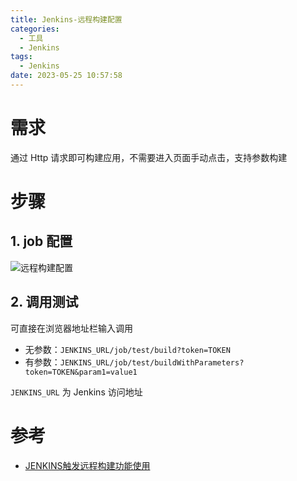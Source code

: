 ```yaml
---
title: Jenkins-远程构建配置
categories:
  - 工具
  - Jenkins
tags:
  - Jenkins
date: 2023-05-25 10:57:58
---
```


# 需求

通过 Http 请求即可构建应用，不需要进入页面手动点击，支持参数构建

# 步骤

## 1. job 配置

![远程构建配置](https://cdn.myshenle.top/images/202305251103963.png)

## 2. 调用测试

可直接在浏览器地址栏输入调用

* 无参数：`JENKINS_URL/job/test/build?token=TOKEN`
* 有参数：`JENKINS_URL/job/test/buildWithParameters?token=TOKEN&param1=value1`

`JENKINS_URL` 为 Jenkins 访问地址

# 参考

* [JENKINS触发远程构建功能使用](https://www.jianshu.com/p/aa0dc1157599)

